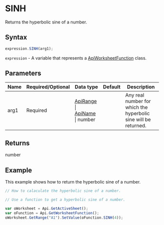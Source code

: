 # SINH

Returns the hyperbolic sine of a number.

## Syntax

```javascript
expression.SINH(arg1);
```

`expression` - A variable that represents a [ApiWorksheetFunction](../ApiWorksheetFunction.md) class.

## Parameters

| **Name** | **Required/Optional** | **Data type** | **Default** | **Description** |
| ------------- | ------------- | ------------- | ------------- | ------------- |
| arg1 | Required | [ApiRange](../../ApiRange/ApiRange.md) \| [ApiName](../../ApiName/ApiName.md) \| number |  | Any real number for which the hyperbolic sine will be returned. |

## Returns

number

## Example

This example shows how to return the hyperbolic sine of a number.

```javascript editor-xlsx
// How to calaculate the hyperbolic sine of a number.

// Use a function to get a hyperbolic sine of a number.

var oWorksheet = Api.GetActiveSheet();
var oFunction = Api.GetWorksheetFunction();
oWorksheet.GetRange("A1").SetValue(oFunction.SINH(4));
```
